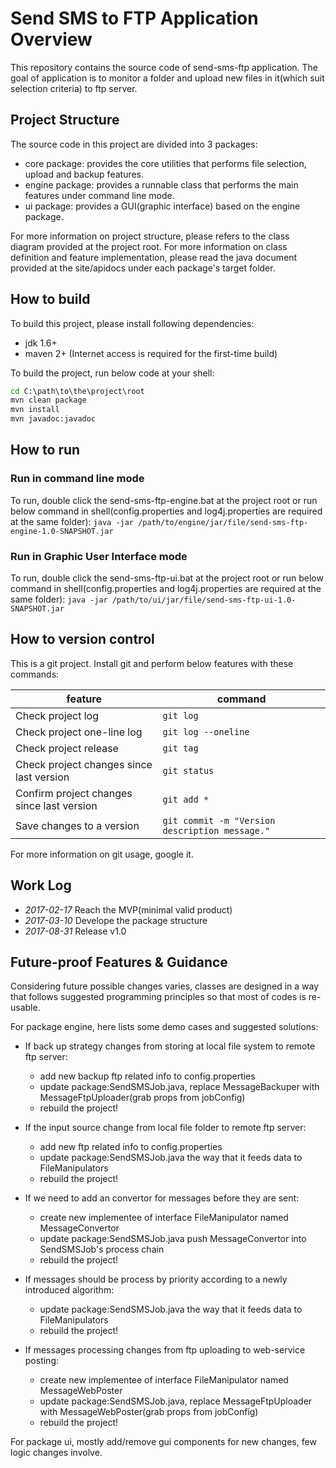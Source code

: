 # Send SMS to FTP Application Overview

This repository contains the source code of send-sms-ftp application. The goal of application is to monitor a folder and upload new files in it(which suit selection criteria) to ftp server.

## Project Structure

The source code in this project are divided into 3 packages:

* core package: provides the core utilities that performs file selection, upload and backup features.
* engine package: provides a runnable class that performs the main features under command line mode.
* ui package: provides a GUI(graphic interface) based on the engine package.

For more information on project structure, please refers to the class diagram provided at the project root. For more information on class definition and feature implementation, please read the java document provided at the site/apidocs under each package's target folder.
 
## How to build

To build this project, please install following dependencies:

* jdk 1.6+
* maven 2+
(Internet access is required for the first-time build)

To build the project, run below code at your shell:
```cmd
cd C:\path\to\the\project\root
mvn clean package
mvn install
mvn javadoc:javadoc
```

## How to run

### Run in command line mode

To run, double click the send-sms-ftp-engine.bat at the project root or run below command in shell(config.properties and log4j.properties are required at the same folder):
`java -jar /path/to/engine/jar/file/send-sms-ftp-engine-1.0-SNAPSHOT.jar`

### Run in Graphic User Interface mode

To run, double click the send-sms-ftp-ui.bat at the project root or run below command in shell(config.properties and log4j.properties are required at the same folder):
`java -jar /path/to/ui/jar/file/send-sms-ftp-ui-1.0-SNAPSHOT.jar`

## How to version control

This is a git project. Install git and perform below features with these commands:

| feature | command |
| ------- | ------- |
| Check project log | `git log` |
| Check project one-line log | `git log --oneline` |
| Check project release | `git tag` |
| Check project changes since last version | `git status` |
| Confirm project changes since last version | `git add *` |
| Save changes to a version | `git commit -m "Version description message."` |

For more information on git usage, google it.

## Work Log

- *2017-02-17* Reach the MVP(minimal valid product)
- *2017-03-10* Develope the package structure
- *2017-08-31* Release v1.0

## Future-proof Features & Guidance

Considering future possible changes varies, classes are designed in a way that follows suggested programming principles so that most of codes is re-usable. 

For package engine, here lists some demo cases and suggested solutions:

* If back up strategy changes from storing at local file system to remote ftp server:
    - add new backup ftp related info to config.properties
    - update package<engine>:SendSMSJob.java, replace MessageBackuper with MessageFtpUploader(grab props from jobConfig)
    - rebuild the project!

* If the input source change from local file folder to remote ftp server:
    - add new ftp related info to config.properties
    - update package<engine>:SendSMSJob.java the way that it feeds data to FileManipulators
    - rebuild the project!

* If we need to add an convertor for messages before they are sent:
    - create new implementee of interface FileManipulator named MessageConvertor
    - update package<engine>:SendSMSJob.java push MessageConvertor into SendSMSJob's process chain
    - rebuild the project!

* If messages should be process by priority according to a newly introduced algorithm:
    - update package<engine>:SendSMSJob.java the way that it feeds data to FileManipulators
    - rebuild the project!

* If messages processing changes from ftp uploading to web-service posting:
    - create new implementee of interface FileManipulator named MessageWebPoster
    - update package<engine>:SendSMSJob.java, replace MessageFtpUploader with MessageWebPoster(grab props from jobConfig)
    - rebuild the project!
    
For package ui, mostly add/remove gui components for new changes, few logic changes involve.
